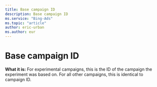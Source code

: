```yaml
---
title: Base campaign ID
description: Base campaign ID
ms.service: "Bing-Ads"
ms.topic: "article"
author: eric-urban
ms.author: eur
---
```


# Base campaign ID

**What it is:**  For experimental campaigns, this is the ID of the campaign the experiment was based on. For all other campaigns, this is identical to campaign ID.


